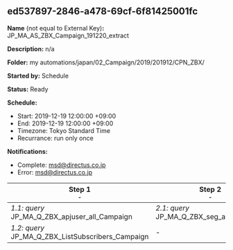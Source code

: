 ## ed537897-2846-a478-69cf-6f81425001fc

**Name** (not equal to External Key)**:** JP_MA_AS_ZBX_Campaign_191220_extract

**Description:** n/a

**Folder:** my automations/japan/02_Campaign/2019/201912/CPN_ZBX/

**Started by:** Schedule

**Status:** Ready

**Schedule:**

* Start: 2019-12-19 12:00:00 +09:00
* End: 2019-12-19 12:00:00 +09:00
* Timezone: Tokyo Standard Time
* Recurrance: run only once

**Notifications:**

* Complete: msd@directus.co.jp
* Error: msd@directus.co.jp

| Step 1<br>_<small>-</small>_ | Step 2<br>_<small>-</small>_ | Step 3<br>_<small>-</small>_ | Step 4<br>_<small>-</small>_ | Step 5<br>_<small>-</small>_ |
| --- | --- | --- | --- | --- |
| _1.1: query_<br>JP_MA_Q_ZBX_apjuser_all_Campaign | _2.1: query_<br>JP_MA_Q_ZBX_seg_all_Campaign | _3.1: query_<br>JP_MA_Q_ZBX_seg_all_msd_product_Campaign | _4.1: query_<br>JP_MA_Q_ZBX_seg_all_msd_product_excluded_Campaign | _5.1: query_<br>JP_MA_Q_ZBX_seg_all_list_Campaign |
| _1.2: query_<br>JP_MA_Q_ZBX_ListSubscribers_Campaign | - | - | - | - |
